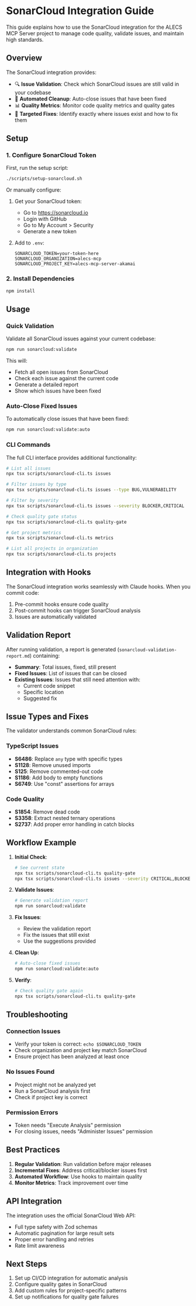 # SonarCloud Integration Guide

This guide explains how to use the SonarCloud integration for the ALECS MCP Server project to manage code quality, validate issues, and maintain high standards.

## Overview

The SonarCloud integration provides:
- 🔍 **Issue Validation**: Check which SonarCloud issues are still valid in your codebase
- 🚀 **Automated Cleanup**: Auto-close issues that have been fixed
- 📊 **Quality Metrics**: Monitor code quality metrics and quality gates
- 🎯 **Targeted Fixes**: Identify exactly where issues exist and how to fix them

## Setup

### 1. Configure SonarCloud Token

First, run the setup script:

```bash
./scripts/setup-sonarcloud.sh
```

Or manually configure:

1. Get your SonarCloud token:
   - Go to https://sonarcloud.io
   - Login with GitHub
   - Go to My Account > Security
   - Generate a new token

2. Add to `.env`:
   ```env
   SONARCLOUD_TOKEN=your-token-here
   SONARCLOUD_ORGANIZATION=alecs-mcp
   SONARCLOUD_PROJECT_KEY=alecs-mcp-server-akamai
   ```

### 2. Install Dependencies

```bash
npm install
```

## Usage

### Quick Validation

Validate all SonarCloud issues against your current codebase:

```bash
npm run sonarcloud:validate
```

This will:
- Fetch all open issues from SonarCloud
- Check each issue against the current code
- Generate a detailed report
- Show which issues have been fixed

### Auto-Close Fixed Issues

To automatically close issues that have been fixed:

```bash
npm run sonarcloud:validate:auto
```

### CLI Commands

The full CLI interface provides additional functionality:

```bash
# List all issues
npx tsx scripts/sonarcloud-cli.ts issues

# Filter issues by type
npx tsx scripts/sonarcloud-cli.ts issues --type BUG,VULNERABILITY

# Filter by severity
npx tsx scripts/sonarcloud-cli.ts issues --severity BLOCKER,CRITICAL

# Check quality gate status
npx tsx scripts/sonarcloud-cli.ts quality-gate

# Get project metrics
npx tsx scripts/sonarcloud-cli.ts metrics

# List all projects in organization
npx tsx scripts/sonarcloud-cli.ts projects
```

## Integration with Hooks

The SonarCloud integration works seamlessly with Claude hooks. When you commit code:

1. Pre-commit hooks ensure code quality
2. Post-commit hooks can trigger SonarCloud analysis
3. Issues are automatically validated

## Validation Report

After running validation, a report is generated (`sonarcloud-validation-report.md`) containing:

- **Summary**: Total issues, fixed, still present
- **Fixed Issues**: List of issues that can be closed
- **Existing Issues**: Issues that still need attention with:
  - Current code snippet
  - Specific location
  - Suggested fix

## Issue Types and Fixes

The validator understands common SonarCloud rules:

### TypeScript Issues
- **S6486**: Replace `any` type with specific types
- **S1128**: Remove unused imports
- **S125**: Remove commented-out code
- **S1186**: Add body to empty functions
- **S6749**: Use "const" assertions for arrays

### Code Quality
- **S1854**: Remove dead code
- **S3358**: Extract nested ternary operations
- **S2737**: Add proper error handling in catch blocks

## Workflow Example

1. **Initial Check**:
   ```bash
   # See current state
   npx tsx scripts/sonarcloud-cli.ts quality-gate
   npx tsx scripts/sonarcloud-cli.ts issues --severity CRITICAL,BLOCKER
   ```

2. **Validate Issues**:
   ```bash
   # Generate validation report
   npm run sonarcloud:validate
   ```

3. **Fix Issues**:
   - Review the validation report
   - Fix the issues that still exist
   - Use the suggestions provided

4. **Clean Up**:
   ```bash
   # Auto-close fixed issues
   npm run sonarcloud:validate:auto
   ```

5. **Verify**:
   ```bash
   # Check quality gate again
   npx tsx scripts/sonarcloud-cli.ts quality-gate
   ```

## Troubleshooting

### Connection Issues
- Verify your token is correct: `echo $SONARCLOUD_TOKEN`
- Check organization and project key match SonarCloud
- Ensure project has been analyzed at least once

### No Issues Found
- Project might not be analyzed yet
- Run a SonarCloud analysis first
- Check if project key is correct

### Permission Errors
- Token needs "Execute Analysis" permission
- For closing issues, needs "Administer Issues" permission

## Best Practices

1. **Regular Validation**: Run validation before major releases
2. **Incremental Fixes**: Address critical/blocker issues first
3. **Automated Workflow**: Use hooks to maintain quality
4. **Monitor Metrics**: Track improvement over time

## API Integration

The integration uses the official SonarCloud Web API:
- Full type safety with Zod schemas
- Automatic pagination for large result sets
- Proper error handling and retries
- Rate limit awareness

## Next Steps

1. Set up CI/CD integration for automatic analysis
2. Configure quality gates in SonarCloud
3. Add custom rules for project-specific patterns
4. Set up notifications for quality gate failures
